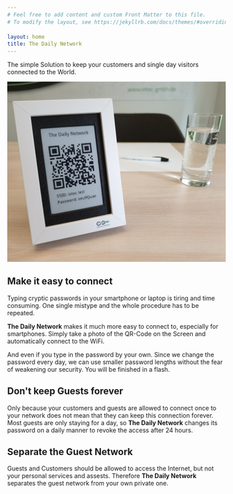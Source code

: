 ```yaml
---
# Feel free to add content and custom Front Matter to this file.
# To modify the layout, see https://jekyllrb.com/docs/themes/#overriding-theme-defaults

layout: home
title: The Daily Network
---
```


The simple Solution to keep your customers and single day visitors connected to the World.

![The Daily Network](/assets/the-daily-network.jpg)

## Make it easy to connect

Typing cryptic passwords in your smartphone or laptop is tiring and time consuming.
One single mistype and the whole procedure has to be repeated. 

**The Daily Network** makes it much more easy to connect to, especially for smartphones.
Simply take a photo of the QR-Code on the Screen and  automatically connect to the WiFi.

And even if you type in the password by your own.
Since we change the password every day, we can use smaller password lengths without the fear of weakening our security.
You will be finished in a flash.

## Don't keep Guests forever

Only because your customers and guests are allowed to connect once to your network does not mean that they can keep this connection forever.
Most guests are only staying for a day, so **The Daily Network** changes its password on a daily manner to revoke the access after 24 hours.

## Separate the Guest Network

Guests and Customers should be allowed to access the Internet, but not your personal services and assests.
Therefore **The Daily Network** separates the guest network from your own private one.
